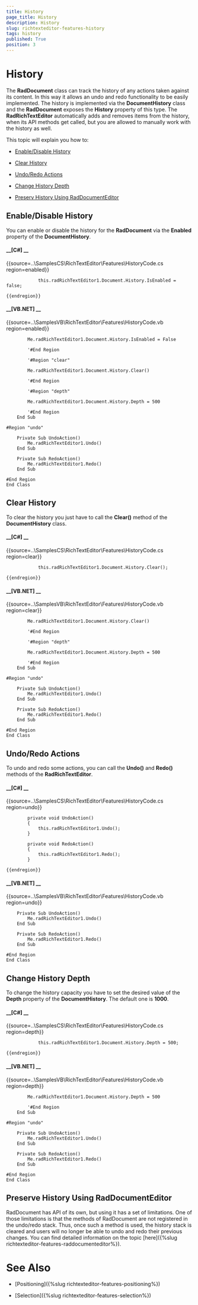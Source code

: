 ```yaml
---
title: History
page_title: History
description: History
slug: richtexteditor-features-history
tags: history
published: True
position: 3
---
```


# History



The __RadDocument__ class can track the history of any actions taken against its content. In this way it allows an undo and redo 
        functionality to be easily implemented. The history is implemented via the __DocumentHistory__ class and the 
        __RadDocument__ exposes the __History__ property of this type. The __RadRichTextEditor__ 
        automatically adds and removes items from the history, when its API methods get called, but you are allowed to manually work with the history as well.
      

This topic will explain you how to:

* [Enable/Disable History](#enable/disable-history)

* [Clear History](#clear-history)

* [Undo/Redo Actions](#undo/redo-actions)

* [Change History Depth](#change-history-depth)

* [Preserv History Using RadDocumentEditor](#preserve-history-using-raddocumenteditor)

## Enable/Disable History

You can enable or disable the history for the __RadDocument__ via the __Enabled__ property of the 
          __DocumentHistory__.
        

#### __[C#] __

{{source=..\SamplesCS\RichTextEditor\Features\HistoryCode.cs region=enabled}}
	            
	            this.radRichTextEditor1.Document.History.IsEnabled = false;
	            
	{{endregion}}



#### __[VB.NET] __

{{source=..\SamplesVB\RichTextEditor\Features\HistoryCode.vb region=enabled}}
	
	        Me.radRichTextEditor1.Document.History.IsEnabled = False
	
	        '#End Region
	
	        '#Region "clear"
	
	        Me.radRichTextEditor1.Document.History.Clear()
	
	        '#End Region
	
	        '#Region "depth"
	
	        Me.radRichTextEditor1.Document.History.Depth = 500
	
	        '#End Region
	    End Sub
	
	#Region "undo"
	
	    Private Sub UndoAction()
	        Me.radRichTextEditor1.Undo()
	    End Sub
	
	    Private Sub RedoAction()
	        Me.radRichTextEditor1.Redo()
	    End Sub
	
	#End Region
	End Class



## Clear History

To clear the history you just have to call the __Clear()__ method of the __DocumentHistory__ class.
        

#### __[C#] __

{{source=..\SamplesCS\RichTextEditor\Features\HistoryCode.cs region=clear}}
	            
	            this.radRichTextEditor1.Document.History.Clear();
	        
	{{endregion}}



#### __[VB.NET] __

{{source=..\SamplesVB\RichTextEditor\Features\HistoryCode.vb region=clear}}
	
	        Me.radRichTextEditor1.Document.History.Clear()
	
	        '#End Region
	
	        '#Region "depth"
	
	        Me.radRichTextEditor1.Document.History.Depth = 500
	
	        '#End Region
	    End Sub
	
	#Region "undo"
	
	    Private Sub UndoAction()
	        Me.radRichTextEditor1.Undo()
	    End Sub
	
	    Private Sub RedoAction()
	        Me.radRichTextEditor1.Redo()
	    End Sub
	
	#End Region
	End Class



## Undo/Redo Actions

To undo and redo some actions, you can call the __Undo()__ and __Redo()__ methods of the
          __RadRichTextEditor__.
        

#### __[C#] __

{{source=..\SamplesCS\RichTextEditor\Features\HistoryCode.cs region=undo}}
	        
	        private void UndoAction()
	        {
	            this.radRichTextEditor1.Undo();
	        }
	
	        private void RedoAction()
	        {
	            this.radRichTextEditor1.Redo();
	        }
	
	{{endregion}}



#### __[VB.NET] __

{{source=..\SamplesVB\RichTextEditor\Features\HistoryCode.vb region=undo}}
	
	    Private Sub UndoAction()
	        Me.radRichTextEditor1.Undo()
	    End Sub
	
	    Private Sub RedoAction()
	        Me.radRichTextEditor1.Redo()
	    End Sub
	
	#End Region
	End Class



## Change History Depth

To change the history capacity you have to set the desired value of the __Depth__ property of the __DocumentHistory__. 
          The default one is __1000__.
        

#### __[C#] __

{{source=..\SamplesCS\RichTextEditor\Features\HistoryCode.cs region=depth}}
	        
	            this.radRichTextEditor1.Document.History.Depth = 500;
	        
	{{endregion}}



#### __[VB.NET] __

{{source=..\SamplesVB\RichTextEditor\Features\HistoryCode.vb region=depth}}
	
	        Me.radRichTextEditor1.Document.History.Depth = 500
	
	        '#End Region
	    End Sub
	
	#Region "undo"
	
	    Private Sub UndoAction()
	        Me.radRichTextEditor1.Undo()
	    End Sub
	
	    Private Sub RedoAction()
	        Me.radRichTextEditor1.Redo()
	    End Sub
	
	#End Region
	End Class



## Preserve History Using RadDocumentEditor

RadDocument has API of its own, but using it has a set of limitations. One of those limitations is that the methods of RadDocument
          are not registered in the undo/redo stack. Thus, once such a method is used, the history stack is cleared and users will no longer
          be able to undo and redo their previous changes. You can find detailed information on the topic
          [here]({%slug richtexteditor-features-raddocumenteditor%}).
        

# See Also

 * [Positioning]({%slug richtexteditor-features-positioning%})

 * [Selection]({%slug richtexteditor-features-selection%})
